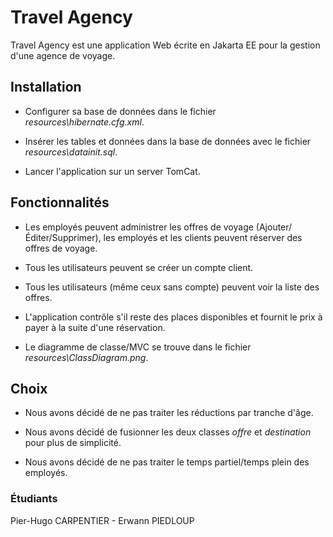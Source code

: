 # Travel  Agency

Travel Agency est une application Web écrite en Jakarta EE pour la gestion d'une agence de voyage.

## Installation

* Configurer sa base de données dans le fichier _resources\hibernate.cfg.xml_.

* Insérer les tables et données dans la base de données avec le fichier _resources\datainit.sql_.

* Lancer l'application sur un server TomCat.

## Fonctionnalités

* Les employés peuvent administrer les offres de voyage (Ajouter/Éditer/Supprimer), les employés et les clients peuvent réserver des offres de voyage.

* Tous les utilisateurs peuvent se créer un compte client.

* Tous les utilisateurs (même ceux sans compte) peuvent voir la liste des offres.

* L'application contrôle s'il reste des places disponibles et fournit le prix à payer à la suite d'une réservation.

* Le diagramme de classe/MVC se trouve dans le fichier _resources\ClassDiagram.png_.

## Choix

* Nous avons décidé de ne pas traiter les réductions par tranche d'âge.

* Nous avons décidé de fusionner les deux classes _offre_ et _destination_ pour plus de simplicité.

* Nous avons décidé de ne pas traiter le temps partiel/temps plein des employés.

### Étudiants
Pier-Hugo CARPENTIER - Erwann PIEDLOUP